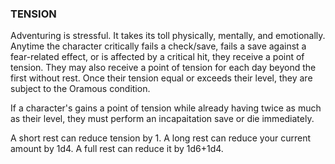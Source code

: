 ### TENSION
Adventuring is stressful. It takes its toll physically, mentally, and emotionally. Anytime the character critically fails a check/save, fails a save against a fear-related effect, or is affected by a critical hit, they receive a point of tension. They may also receive a point of tension for each day beyond the first without rest. Once their tension equal or exceeds their level, they are subject to the Oramous condition.  

If a character's gains a point of tension while already having twice as much as their level, they must perform an incapaitation save or die immediately.

A short rest can reduce tension by 1. A long rest can reduce your current amount by 1d4. A full rest can reduce it by 1d6+1d4.
